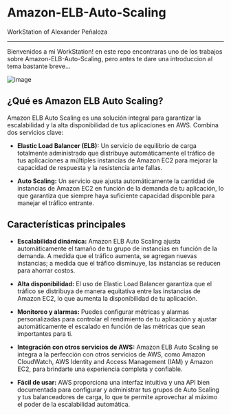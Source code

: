 # Amazon-ELB-Auto-Scaling
WorkStation of Alexander Peñaloza
_________________________________________________________________
Bienvenidos a mi WorkStation! en este repo encontraras uno de los trabajos sobre Amazon-ELB-Auto-Scaling, pero antes te dare una introduccion al tema bastante breve...


![image](https://github.com/Alexandeeer1/Amazon-ELB-Auto-Scaling/assets/117461904/8d8b871a-b2e4-40d8-8e38-7b91d57b08d5)


## ¿Qué es Amazon ELB Auto Scaling?

Amazon ELB Auto Scaling es una solución integral para garantizar la escalabilidad y la alta disponibilidad de tus aplicaciones en AWS. Combina dos servicios clave:

- **Elastic Load Balancer (ELB):** Un servicio de equilibrio de carga totalmente administrado que distribuye automáticamente el tráfico de tus aplicaciones a múltiples instancias de Amazon EC2 para mejorar la capacidad de respuesta y la resistencia ante fallas.

- **Auto Scaling:** Un servicio que ajusta automáticamente la cantidad de instancias de Amazon EC2 en función de la demanda de tu aplicación, lo que garantiza que siempre haya suficiente capacidad disponible para manejar el tráfico entrante.

## Características principales

- **Escalabilidad dinámica:** Amazon ELB Auto Scaling ajusta automáticamente el tamaño de tu grupo de instancias en función de la demanda. A medida que el tráfico aumenta, se agregan nuevas instancias; a medida que el tráfico disminuye, las instancias se reducen para ahorrar costos.

- **Alta disponibilidad:** El uso de Elastic Load Balancer garantiza que el tráfico se distribuya de manera equitativa entre las instancias de Amazon EC2, lo que aumenta la disponibilidad de tu aplicación.

- **Monitoreo y alarmas:** Puedes configurar métricas y alarmas personalizadas para controlar el rendimiento de tu aplicación y ajustar automáticamente el escalado en función de las métricas que sean importantes para ti.

- **Integración con otros servicios de AWS:** Amazon ELB Auto Scaling se integra a la perfección con otros servicios de AWS, como Amazon CloudWatch, AWS Identity and Access Management (IAM) y Amazon EC2, para brindarte una experiencia completa y confiable.

- **Fácil de usar:** AWS proporciona una interfaz intuitiva y una API bien documentada para configurar y administrar tus grupos de Auto Scaling y tus balanceadores de carga, lo que te permite aprovechar al máximo el poder de la escalabilidad automática.



